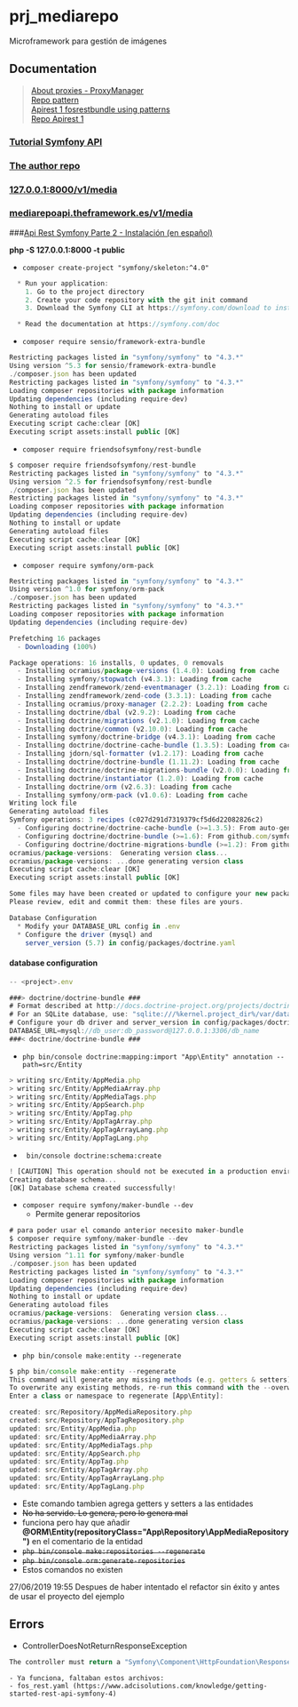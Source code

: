 # prj_mediarepo
Microframework para gestión de imágenes

## Documentation
> [About proxies - ProxyManager](https://ocramius.github.io/ProxyManager/docs/lazy-loading-value-holder.html) <br/>
> [Repo pattern](https://www.thinktocode.com/2018/03/05/repository-pattern-symfony/)  <br/>
> [Apirest 1 fosrestbundle using patterns](https://www.thinktocode.com/2018/03/26/symfony-4-rest-api-part-1-fosrestbundle/) <br/>
> [Repo Apirest 1](https://github.com/JeffreyVerreckt/Symfony4-REST-API/tree/FinishPart1)

### [Tutorial Symfony API](http://codeforcodes.com/rest-api-using-symfony-4/)
### [The author repo](https://github.com/achreftlili/REST-API-SY4/tree/master/src)

### [127.0.0.1:8000/v1/media](http://127.0.0.1:8000/v1/media)
### [mediarepoapi.theframework.es/v1/media](http://mediarepoapi.theframework.es/v1/media)

###[Api Rest Symfony Parte 2 - Instalación (en español)](https://www.franciscougalde.com/2018/02/19/construir-restful-api-symfony-4-jwt-parte-2/)

**php -S 127.0.0.1:8000 -t public**

- `composer create-project "symfony/skeleton:^4.0"`
```js
  * Run your application:
    1. Go to the project directory
    2. Create your code repository with the git init command
    3. Download the Symfony CLI at https://symfony.com/download to install a development web server

  * Read the documentation at https://symfony.com/doc
```
- `composer require sensio/framework-extra-bundle`
```js
Restricting packages listed in "symfony/symfony" to "4.3.*"
Using version ^5.3 for sensio/framework-extra-bundle
./composer.json has been updated
Restricting packages listed in "symfony/symfony" to "4.3.*"
Loading composer repositories with package information
Updating dependencies (including require-dev)
Nothing to install or update
Generating autoload files
Executing script cache:clear [OK]
Executing script assets:install public [OK]
```

- `composer require friendsofsymfony/rest-bundle` 
```js
$ composer require friendsofsymfony/rest-bundle
Restricting packages listed in "symfony/symfony" to "4.3.*"
Using version ^2.5 for friendsofsymfony/rest-bundle
./composer.json has been updated
Restricting packages listed in "symfony/symfony" to "4.3.*"
Loading composer repositories with package information
Updating dependencies (including require-dev)
Nothing to install or update
Generating autoload files
Executing script cache:clear [OK]
Executing script assets:install public [OK]
```
- `composer require symfony/orm-pack`
```js
Restricting packages listed in "symfony/symfony" to "4.3.*"
Using version ^1.0 for symfony/orm-pack
./composer.json has been updated
Restricting packages listed in "symfony/symfony" to "4.3.*"
Loading composer repositories with package information
Updating dependencies (including require-dev)

Prefetching 16 packages
  - Downloading (100%)

Package operations: 16 installs, 0 updates, 0 removals
  - Installing ocramius/package-versions (1.4.0): Loading from cache
  - Installing symfony/stopwatch (v4.3.1): Loading from cache
  - Installing zendframework/zend-eventmanager (3.2.1): Loading from cache
  - Installing zendframework/zend-code (3.3.1): Loading from cache
  - Installing ocramius/proxy-manager (2.2.2): Loading from cache
  - Installing doctrine/dbal (v2.9.2): Loading from cache
  - Installing doctrine/migrations (v2.1.0): Loading from cache
  - Installing doctrine/common (v2.10.0): Loading from cache
  - Installing symfony/doctrine-bridge (v4.3.1): Loading from cache
  - Installing doctrine/doctrine-cache-bundle (1.3.5): Loading from cache
  - Installing jdorn/sql-formatter (v1.2.17): Loading from cache
  - Installing doctrine/doctrine-bundle (1.11.2): Loading from cache
  - Installing doctrine/doctrine-migrations-bundle (v2.0.0): Loading from cache
  - Installing doctrine/instantiator (1.2.0): Loading from cache
  - Installing doctrine/orm (v2.6.3): Loading from cache
  - Installing symfony/orm-pack (v1.0.6): Loading from cache
Writing lock file
Generating autoload files
Symfony operations: 3 recipes (c027d291d7319379cf5d6d22082826c2)
  - Configuring doctrine/doctrine-cache-bundle (>=1.3.5): From auto-generated recipe
  - Configuring doctrine/doctrine-bundle (>=1.6): From github.com/symfony/recipes:master
  - Configuring doctrine/doctrine-migrations-bundle (>=1.2): From github.com/symfony/recipes:master
ocramius/package-versions:  Generating version class...
ocramius/package-versions: ...done generating version class
Executing script cache:clear [OK]
Executing script assets:install public [OK]

Some files may have been created or updated to configure your new packages.
Please review, edit and commit them: these files are yours.

Database Configuration
  * Modify your DATABASE_URL config in .env
  * Configure the driver (mysql) and
    server_version (5.7) in config/packages/doctrine.yaml
```

#### database configuration
```js
-- <project>.env

###> doctrine/doctrine-bundle ###
# Format described at http://docs.doctrine-project.org/projects/doctrine-dbal/en/latest/reference/configuration.html#connecting-using-a-url
# For an SQLite database, use: "sqlite:///%kernel.project_dir%/var/data.db"
# Configure your db driver and server_version in config/packages/doctrine.yaml
DATABASE_URL=mysql://db_user:db_password@127.0.0.1:3306/db_name
###< doctrine/doctrine-bundle ###
```
- `php bin/console doctrine:mapping:import "App\Entity" annotation --path=src/Entity`
```js
> writing src/Entity/AppMedia.php
> writing src/Entity/AppMediaArray.php
> writing src/Entity/AppMediaTags.php
> writing src/Entity/AppSearch.php
> writing src/Entity/AppTag.php
> writing src/Entity/AppTagArray.php
> writing src/Entity/AppTagArrayLang.php
> writing src/Entity/AppTagLang.php
```
- ` bin/console doctrine:schema:create`
```js
! [CAUTION] This operation should not be executed in a production environment! 
Creating database schema...
[OK] Database schema created successfully!                                     
```

- `composer require symfony/maker-bundle --dev`
    - Permite generar repositorios
```js
# para poder usar el comando anterior necesito maker-bundle
$ composer require symfony/maker-bundle --dev
Restricting packages listed in "symfony/symfony" to "4.3.*"
Using version ^1.11 for symfony/maker-bundle
./composer.json has been updated
Restricting packages listed in "symfony/symfony" to "4.3.*"
Loading composer repositories with package information
Updating dependencies (including require-dev)
Nothing to install or update
Generating autoload files
ocramius/package-versions:  Generating version class...
ocramius/package-versions: ...done generating version class
Executing script cache:clear [OK]
Executing script assets:install public [OK]
```
- `php bin/console make:entity --regenerate`
```js
$ php bin/console make:entity --regenerate
This command will generate any missing methods (e.g. getters & setters) for a class or all classes in a namespace.
To overwrite any existing methods, re-run this command with the --overwrite flag
Enter a class or namespace to regenerate [App\Entity]:

created: src/Repository/AppMediaRepository.php
created: src/Repository/AppTagRepository.php
updated: src/Entity/AppMedia.php
updated: src/Entity/AppMediaArray.php
updated: src/Entity/AppMediaTags.php
updated: src/Entity/AppSearch.php
updated: src/Entity/AppTag.php
updated: src/Entity/AppTagArray.php
updated: src/Entity/AppTagArrayLang.php
updated: src/Entity/AppTagLang.php
```

- Este comando tambien agrega getters y setters a las entidades
- ~~No ha servido. Lo genera, pero lo genera mal~~
- funciona pero hay que añadir **@ORM\Entity(repositoryClass="App\Repository\AppMediaRepository")** en el comentario de la entidad
- ~~`php bin/console make:repositories --regenerate`~~
- ~~`php bin/console orm:generate-repositories`~~
- Estos comandos no existen

27/06/2019 19:55 Despues de haber intentado el refactor sin éxito y antes de usar el proyecto del ejemplo

## Errors
- ControllerDoesNotReturnResponseException
```js
The controller must return a "Symfony\Component\HttpFoundation\Response" object but it returned an object of type FOS\RestBundle\View\View.
```
    - Ya funciona, faltaban estos archivos:
    - fos_rest.yaml (https://www.adcisolutions.com/knowledge/getting-started-rest-api-symfony-4)


